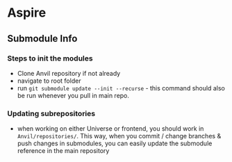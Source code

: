 # Aspire

## Submodule Info

### Steps to init the modules

- Clone Anvil repository if not already
- navigate to root folder
- run `git submodule update --init --recurse` - this command should also be run whenever you pull in main repo.

### Updating subrepositories

- when working on either Universe or frontend, you should work in `Anvil/repositories/`. This way, when you commit / change branches & push changes in submodules,  you can easily update the submodule reference in the main repository
